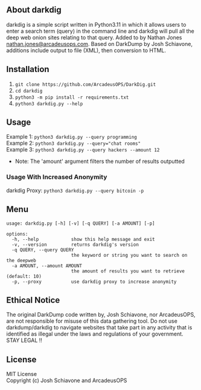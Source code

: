 ## About darkdig
darkdig is a simple script written in Python3.11 in which it allows users to enter a search term (query) in the command line and darkdig will pull all the deep web onion sites relating to that query. Added to by Nathan Jones nathan.jones@arcadeusops.com. Based on DarkDump by Josh Schiavone, additions include output to file (XML), then conversion to HTML.

## Installation
1) ``git clone https://github.com/ArcadeusOPS/DarkDig.git``<br/>
2) ``cd darkdig``<br/>
3) ``python3 -m pip install -r requirements.txt``<br/>
4) ``python3 darkdig.py --help``<br/>

## Usage
Example 1: ``python3 darkdig.py --query programming``<br/>
Example 2: ``python3 darkdig.py --query="chat rooms"``<br/>
Example 3: ``python3 darkdig.py --query hackers --amount 12``<br/>

 - Note: The 'amount' argument filters the number of results outputted<br/>

### Usage With Increased Anonymity
darkdig Proxy: ``python3 darkdig.py --query bitcoin -p``<br/>

## Menu
```
usage: darkdig.py [-h] [-v] [-q QUERY] [-a AMOUNT] [-p]

options:
  -h, --help            show this help message and exit
  -v, --version         returns darkdig's version
  -q QUERY, --query QUERY
                        the keyword or string you want to search on the deepweb
  -a AMOUNT, --amount AMOUNT
                        the amount of results you want to retrieve (default: 10)
  -p, --proxy           use darkdig proxy to increase anonymity
```

## Ethical Notice
The original DarkDump code written by, Josh Schiavone, nor ArcadeusOPS, are not responsible for misuse of this data gathering tool. Do not use darkdump/darkdig to navigate websites that take part in any activity that is identified as illegal under the laws and regulations of your government. STAY LEGAL !!

## License
MIT License<br/>
Copyright (c) Josh Schiavone and ArcadeusOPS
